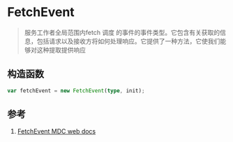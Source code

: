 # FetchEvent

>服务工作者全局范围内fetch 调度 的事件的事件类型。它包含有关获取的信息，包括请求以及接收方将如何处理响应。它提供了一种方法，它使我们能够对这种提取提供响应

## 构造函数

```ts
var fetchEvent = new FetchEvent(type, init);
```

## 参考

1. [FetchEvent MDC web docs](https://developer.mozilla.org/en-US/docs/Web/API/FetchEvent)